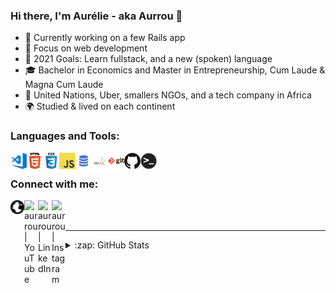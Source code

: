 ### Hi there, I'm Aurélie - aka Aurrou 👋

- 🔭 Currently working on a few Rails app
- 🧐 Focus on web development 
- 🌱 2021 Goals: Learn fullstack, and a new (spoken) language
- 🎓 Bachelor in Economics and Master in Entrepreneurship, Cum Laude & Magna Cum Laude
- 💼 United Nations, Uber, smallers NGOs, and a tech company in Africa
- 🌍 Studied & lived on each continent



### Languages and Tools:

<img align="left" alt="Visual Studio Code" width="26px" src="https://raw.githubusercontent.com/github/explore/80688e429a7d4ef2fca1e82350fe8e3517d3494d/topics/visual-studio-code/visual-studio-code.png" />
<img align="left" alt="HTML5" width="26px" src="https://raw.githubusercontent.com/github/explore/80688e429a7d4ef2fca1e82350fe8e3517d3494d/topics/html/html.png" />
<img align="left" alt="CSS3" width="26px" src="https://raw.githubusercontent.com/github/explore/80688e429a7d4ef2fca1e82350fe8e3517d3494d/topics/css/css.png" />
<img align="left" alt="JavaScript" width="26px" src="https://raw.githubusercontent.com/github/explore/80688e429a7d4ef2fca1e82350fe8e3517d3494d/topics/javascript/javascript.png" />
<img align="left" alt="SQL" width="26px" src="https://raw.githubusercontent.com/github/explore/80688e429a7d4ef2fca1e82350fe8e3517d3494d/topics/sql/sql.png" />
<img align="left" alt="MySQL" width="26px" src="https://raw.githubusercontent.com/github/explore/80688e429a7d4ef2fca1e82350fe8e3517d3494d/topics/mysql/mysql.png" />
<img align="left" alt="Git" width="26px" src="https://raw.githubusercontent.com/github/explore/80688e429a7d4ef2fca1e82350fe8e3517d3494d/topics/git/git.png" />
<img align="left" alt="GitHub" width="26px" src="https://raw.githubusercontent.com/github/explore/78df643247d429f6cc873026c0622819ad797942/topics/github/github.png" />
<img align="left" alt="Terminal" width="26px" src="https://raw.githubusercontent.com/github/explore/80688e429a7d4ef2fca1e82350fe8e3517d3494d/topics/terminal/terminal.png" />
<br>

### Connect with me:

[<img align="left" alt="aurrou" width="22px" src="https://raw.githubusercontent.com/iconic/open-iconic/master/svg/globe.svg" />][website]
[<img align="left" alt="aurrou | YouTube" width="22px" src="https://cdn.jsdelivr.net/npm/simple-icons@v3/icons/youtube.svg" />][youtube]
[<img align="left" alt="aurrou | LinkedIn" width="22px" src="https://cdn.jsdelivr.net/npm/simple-icons@v3/icons/linkedin.svg" />][linkedin]
[<img align="left" alt="aurrou | Instagram" width="22px" src="https://cdn.jsdelivr.net/npm/simple-icons@v3/icons/instagram.svg" />][instagram]

<br />
<br />

---

<details>
<summary>:zap: GitHub Stats</summary>

  <img align="left" alt="Aurrou's GitHub Stats" src="https://github-readme-stats.codestackr.vercel.app/api?username=aurrou&show_icons=true&hide_border=true" />

</details>

[website]: http://aurrouinwonderland.com/
[youtube]: https://www.youtube.com/c/TheTheoryofEverywhere
[instagram]: http://instagram.com/aurrou
[linkedin]: https://www.linkedin.com/in/aurelierousseau/
